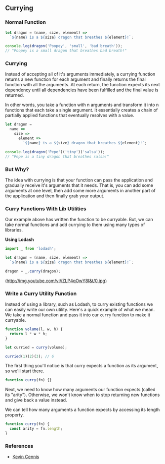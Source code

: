 
## Currying

### Normal Function

```javascript
let dragon = (name, size, element) =>
  `${name} is a ${size} dragon that breathes ${element}!`;

console.log(dragon('Poopey', 'small', 'bad breath'));
// "Poopey is a small dragon that breathes bad breath!"
```

### Currying

Instead of accepting all of it's arguments immediately, a currying function returns a new function for each argument and finally returns the final function with all the arguments. At each return, the function expects its next dependency until all dependencies have been fulfilled and the final value is returned.

In other words, you take a function with n arguments and transform it into n functions that each take a single argument. It essentially creates a chain of partially applied functions that eventually resolves with a value.

```javascript
let dragon =
  name =>
    size =>
      element =>
        `${name} is a ${size} dragon that breathes ${element}!`;

console.log(dragon('Pepe')('tiny')('salsa'));
// "Pepe is a tiny dragon that breathes salsa!"
```

### But Why?

The idea with currying is that your function can pass the application and gradually receive it's arguments that it needs. That is, you can add some arguments at one level, then add some more arguments in another part of the application and then finally grab your output.

### Curry Functions With Lib Utilities

Our example above has written the function to be curryable. But, we can take normal functions and add currying to them using many types of libraries.

**Using Lodash**

```javascript
import _ from 'lodash';

let dragon = (name, size, element) =>
  `${name} is a ${size} dragon that breathes ${element}!`;

dragon = _.curry(dragon);
```

[(http://img.youtube.com/vi/iZLP4qOwY8I&t/0.jpg)](http://www.youtube.com/watch?v=iZLP4qOwY8I&t "Currying")

### Write a Curry Utility Function

Instead of using a library, such as Lodash, to curry existing functions we can easily write our own utility. Here's a quick example of what we mean. We take a normal function and pass it into our `curry` function to make it curryable.

```javascript
function volume(l, w, h) {
  return l * w * h;
}

let curried = curry(volume);

curried(1)(2)(3); // 6
```

The first thing you'll notice is that curry expects a function as its argument, so we'll start there.

```javascript
function curry(fn) {}
```

Next, we need to know how many arguments our function expects (called its "arity"). Otherwise, we won't know when to stop returning new functions and give back a value instead.

We can tell how many arguments a function expects by accessing its length property.

```javascript
function curry(fn) {
  const arity = fn.length;
}
```

### References

- [Kevin Cennis](https://medium.com/@kevincennis/currying-in-javascript-c66080543528)
